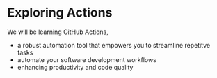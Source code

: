 # Exploring Actions
We will be learning GitHub Actions,
- a robust automation tool that empowers you to streamline repetitve tasks
- automate your software development workflows
- enhancing productivity and code quality
